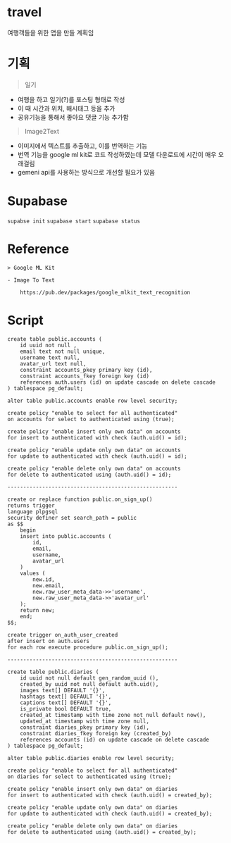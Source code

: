 # travel

여행객들을 위한 앱을 만들 계획임

# 기획

> 일기

- 여행을 하고 일기(?)를 포스팅 형태로 작성
- 이 때 시간과 위치, 해시태그 등을 추가
- 공유기능을 통해서 좋아요 댓글 기능 추가함

> Image2Text

- 이미지에서 텍스트를 추출하고, 이를 번역하는 기능
- 번역 기능을 google ml kit로 코드 작성하였는데 모델 다운로드에 시간이 매우 오래걸림
- gemeni api를 사용하는 방식으로 개선할 필요가 있음

# Supabase

`supabse init`
`supabase start`
`supabase status`

# Reference

    > Google ML Kit 

    - Image To Text

        https://pub.dev/packages/google_mlkit_text_recognition

# Script

```
create table public.accounts (
    id uuid not null ,
    email text not null unique,
    username text null,
    avatar_url text null,
    constraint accounts_pkey primary key (id),
    constraint accounts_fkey foreign key (id) 
    references auth.users (id) on update cascade on delete cascade
) tablespace pg_default;

alter table public.accounts enable row level security;

create policy "enable to select for all authenticated" 
on accounts for select to authenticated using (true);

create policy "enable insert only own data" on accounts
for insert to authenticated with check (auth.uid() = id);

create policy "enable update only own data" on accounts
for update to authenticated with check (auth.uid() = id);

create policy "enable delete only own data" on accounts
for delete to authenticated using (auth.uid() = id);

------------------------------------------------------

create or replace function public.on_sign_up()
returns trigger
language plpgsql
security definer set search_path = public
as $$
    begin
    insert into public.accounts (
        id,
        email, 
        username, 
        avatar_url
    )
    values (
        new.id, 
        new.email,
        new.raw_user_meta_data->>'username', 
        new.raw_user_meta_data->>'avatar_url'
    );
    return new;
    end;
$$;

create trigger on_auth_user_created
after insert on auth.users
for each row execute procedure public.on_sign_up();

------------------------------------------------------

create table public.diaries (
    id uuid not null default gen_random_uuid (),
    created_by uuid not null default auth.uid(),
    images text[] DEFAULT '{}',
    hashtags text[] DEFAULT '{}',
    captions text[] DEFAULT '{}',
    is_private bool DEFAULT true,
    created_at timestamp with time zone not null default now(),
    updated_at timestamp with time zone null,    
    constraint diaries_pkey primary key (id),
    constraint diaries_fkey foreign key (created_by)
    references accounts (id) on update cascade on delete cascade
) tablespace pg_default;

alter table public.diaries enable row level security;

create policy "enable to select for all authenticated" 
on diaries for select to authenticated using (true);

create policy "enable insert only own data" on diaries
for insert to authenticated with check (auth.uid() = created_by);

create policy "enable update only own data" on diaries
for update to authenticated with check (auth.uid() = created_by);

create policy "enable delete only own data" on diaries
for delete to authenticated using (auth.uid() = created_by);
```